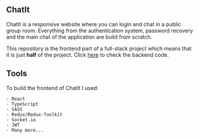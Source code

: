 ## ChatIt
ChatIt is a responsive website where you can login and chat in a public group room.
Everything from the authentication system, password recovery and the main chat of the application are build from scratch.

This repository is the frontend part of a full-stack project which means that it is just **half** of the project. Click [here](https://github.com/GakPower/ChatItReactBackend) to check the backend code.

## Tools
To build the frontend of ChatIt I used:

    - React
    - TypeScript
    - SASS
    - Redux/Redux-Toolkit
    - Socket.io
    - JWT
    - Many more...
